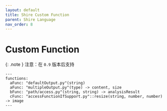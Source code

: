 ```yaml
---
layout: default
title: Shire Custom Function
parent: Shire Language
nav_order: 8
---
```


# Custom Function

{: .note }
注意：在 `0.9` 版本后支持

```shire
---
functions:
  aFunc: "defaultOutput.py"(string)
  aFunc: "multipleOutput.py"(type) -> content, size
  bFunc: "path/access.py"(string, string) -> analysisResult
  cFunc: "accessFunctionIfSupport.py"::resize(string, number, number) -> image
---
```
